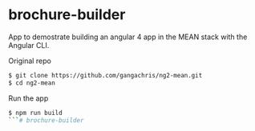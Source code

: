 # brochure-builder

App to demostrate building an angular 4 app in the MEAN stack with the Angular CLI.

Original repo
```bash
$ git clone https://github.com/gangachris/ng2-mean.git
$ cd ng2-mean
```

Run the app
```bash
$ npm run build
```# brochure-builder


